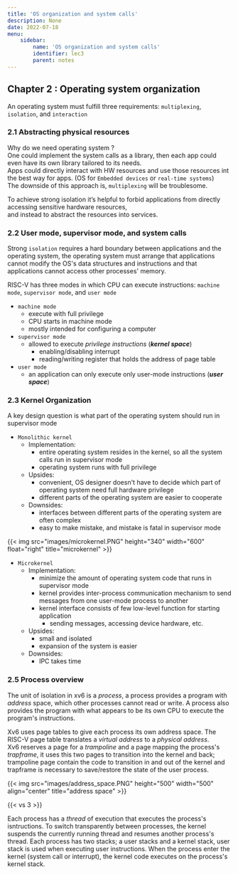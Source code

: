 ```yaml
---
title: 'OS organization and system calls'
description: None
date: 2022-07-18
menu:
    sidebar:
        name: 'OS organization and system calls'
        identifier: lec3
        parent: notes
---
```


## Chapter 2 : Operating system organization

An operating system must fulfill three requirements: `multiplexing`, `isolation`, and `interaction`

### 2.1 Abstracting physical resources

Why do we need operating system ? <br>
One could implement the system calls as a library, then each app could even have its own library tailored to its needs. <br>
Apps could directly interact with HW resources and use those resources int the best way for apps. (OS for `Embedded devices` or `real-time systems`) <br>
The downside of this approach is, `multiplexing` will be troublesome. <br>

To achieve strong isolation it’s helpful to forbid applications from directly accessing sensitive hardware resources, <br> and instead to abstract the resources into services.

### 2.2 User mode, supervisor mode, and system calls

Strong `isolation` requires a hard boundary between applications and the operating system, the operating system must arrange that applications cannot modify the OS's data structures and instructions and that applications cannot access other processes' memory.

RISC-V has three modes in which CPU can execute instructions: `machine mode`, `supervisor mode`, and `user mode` <br>
- `machine mode`
  - execute with full privilege
  - CPU starts in machine mode
  - mostly intended for configuring a computer
- `supervisor mode`
  - allowed to execute *privilege instructions* (***kernel space***)
    - enabling/disabling interrupt
    - reading/writing register that holds the address of page table
- `user mode`
  - an application can only execute only user-mode instructions (***user space***)

### 2.3 Kernel Organization

A key design question is what part of the operating system should run in supervisor mode
- `Monolithic kernel`
  - Implementation:
    - entire operating system resides in the kernel, so all the system calls run in supervisor mode
    - operating system runs with full privilege
  - Upsides:
    - convenient, OS designer doesn't have to decide which part of operating system need full hardware privilege
    - different parts of the operating system are easier to cooperate
  - Downsides:
    - interfaces between different parts of the operating system are often complex
    - easy to make mistake, and mistake is fatal in supervisor mode

{{< img src="images/microkernel.PNG" height="340" width="600" float="right" title="microkernel" >}}

- `Microkernel`
  - Implementation:
    - minimize the amount of operating system code that runs in supervisor mode
    - kernel provides inter-process communication mechanism to send messages from one user-mode process to another
    - kernel interface consists of few low-level function for starting application
      - sending messages, accessing device hardware, etc.
  - Upsides:
    - small and isolated
    - expansion of the system is easier
  - Downsides:
    - IPC takes time

### 2.5 Process overview

The unit of isolation in xv6 is a *process*, a process provides a program with *address* space, which other processes cannot read or write.
A process also provides the program with what appears to be its own CPU to execute the program's instructions. 


Xv6 uses page tables to give each process its own address space. The RISC-V page table translates a *virtual address* to a *physical address*. <br>
Xv6 reserves a page for a *trampoline* and a page mapping the process's *trapframe*, it uses this two pages to transition into the kernel and back; trampoline page contain the code to transition in and out of the kernel and trapframe is necessary to save/restore the state of the user process.

{{< img src="images/address_space.PNG" height="500" width="500" align="center" title="address space" >}}

{{< vs 3 >}}

Each process has a *thread* of execution that executes the process's isntructions. To switch transparently between processes, the kernel suspends the currently running thread and resumes another process's thread.
Each process has two stacks; a user stacks and a kernel stack, user stack is used when executing user instructions. When the process enter the kernel (system call or interrupt), the kernel code executes on the process's kernel stack.